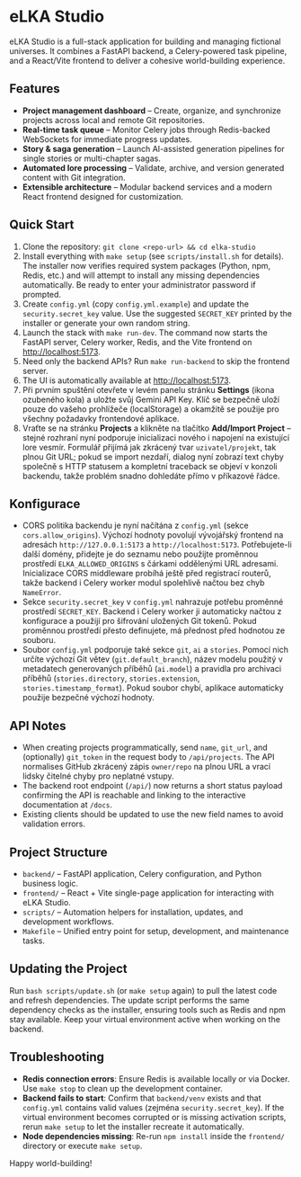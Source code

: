 # eLKA Studio

eLKA Studio is a full-stack application for building and managing fictional universes. It combines a FastAPI backend, a Celery-powered task pipeline, and a React/Vite frontend to deliver a cohesive world-building experience.

## Features
- **Project management dashboard** – Create, organize, and synchronize projects across local and remote Git repositories.
- **Real-time task queue** – Monitor Celery jobs through Redis-backed WebSockets for immediate progress updates.
- **Story & saga generation** – Launch AI-assisted generation pipelines for single stories or multi-chapter sagas.
- **Automated lore processing** – Validate, archive, and version generated content with Git integration.
- **Extensible architecture** – Modular backend services and a modern React frontend designed for customization.

## Quick Start
1. Clone the repository: `git clone <repo-url> && cd elka-studio`
2. Install everything with `make setup` (see `scripts/install.sh` for details).
   The installer now verifies required system packages (Python, npm, Redis, etc.) and will attempt to install any
   missing dependencies automatically. Be ready to enter your administrator password if prompted.
3. Create `config.yml` (copy `config.yml.example`) and update the `security.secret_key` value. Use the suggested `SECRET_KEY`
   printed by the installer or generate your own random string.
4. Launch the stack with `make run-dev`. The command now starts the FastAPI server, Celery worker, Redis, and the Vite frontend on [http://localhost:5173](http://localhost:5173).
5. Need only the backend APIs? Run `make run-backend` to skip the frontend server.
6. The UI is automatically available at [http://localhost:5173](http://localhost:5173).
7. Při prvním spuštění otevřete v levém panelu stránku **Settings** (ikona ozubeného kola) a uložte svůj Gemini API Key.
   Klíč se bezpečně uloží pouze do vašeho prohlížeče (localStorage) a okamžitě se použije pro všechny požadavky frontendové aplikace.
8. Vraťte se na stránku **Projects** a klikněte na tlačítko **Add/Import Project** – stejné rozhraní nyní podporuje inicializaci nového i napojení na existující lore vesmír. Formulář přijímá jak zkrácený tvar `uzivatel/projekt`, tak plnou Git URL; pokud se import nezdaří, dialog nyní zobrazí text chyby společně s HTTP statusem a kompletní traceback se objeví v konzoli backendu, takže problém snadno dohledáte přímo v příkazové řádce.

## Konfigurace
- CORS politika backendu je nyní načítána z `config.yml` (sekce `cors.allow_origins`). Výchozí hodnoty povolují vývojářský frontend na
  adresách `http://127.0.0.1:5173` a `http://localhost:5173`. Potřebujete-li další domény, přidejte je do seznamu nebo použijte proměnnou
  prostředí `ELKA_ALLOWED_ORIGINS` s čárkami oddělenými URL adresami. Inicializace CORS middleware probíhá ještě před registrací
  routerů, takže backend i Celery worker modul spolehlivě načtou bez chyb `NameError`.
- Sekce `security.secret_key` v `config.yml` nahrazuje potřebu proměnné prostředí `SECRET_KEY`. Backend i Celery worker ji
  automaticky načtou z konfigurace a použijí pro šifrování uložených Git tokenů. Pokud proměnnou prostředí přesto definujete, má
  přednost před hodnotou ze souboru.
- Soubor `config.yml` podporuje také sekce `git`, `ai` a `stories`. Pomocí nich určíte výchozí Git větev (`git.default_branch`), název
  modelu použitý v metadatech generovaných příběhů (`ai.model`) a pravidla pro archivaci příběhů (`stories.directory`, `stories.extension`,
  `stories.timestamp_format`). Pokud soubor chybí, aplikace automaticky použije bezpečné výchozí hodnoty.

## API Notes
- When creating projects programmatically, send `name`, `git_url`, and (optionally) `git_token` in the request body to `/api/projects`. The API normalises GitHub zkrácený zápis `owner/repo` na plnou URL a vrací lidsky čitelné chyby pro neplatné vstupy.
- The backend root endpoint (`/api/`) now returns a short status payload confirming the API is reachable and linking to the interactive documentation at `/docs`.
- Existing clients should be updated to use the new field names to avoid validation errors.

## Project Structure
- `backend/` – FastAPI application, Celery configuration, and Python business logic.
- `frontend/` – React + Vite single-page application for interacting with eLKA Studio.
- `scripts/` – Automation helpers for installation, updates, and development workflows.
- `Makefile` – Unified entry point for setup, development, and maintenance tasks.

## Updating the Project
Run `bash scripts/update.sh` (or `make setup` again) to pull the latest code and refresh dependencies. The update script performs the same dependency checks as the installer, ensuring tools such as Redis and npm stay available. Keep your virtual environment active when working on the backend.

## Troubleshooting
- **Redis connection errors**: Ensure Redis is available locally or via Docker. Use `make stop` to clean up the development container.
- **Backend fails to start**: Confirm that `backend/venv` exists and that `config.yml` contains valid values (zejména `security.secret_key`). If the virtual environment becomes corrupted or is missing activation scripts, rerun `make setup` to let the installer recreate it automatically.
- **Node dependencies missing**: Re-run `npm install` inside the `frontend/` directory or execute `make setup`.

Happy world-building!
